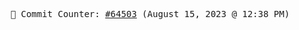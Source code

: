 <p align="center">
    <samp>
        📮 Commit Counter: <a href="https://github.com/Javascript-void0/Javascript-void0/commits/main">#64503</a> (August 15, 2023 @ 12:38 PM)
    </samp>
</p>